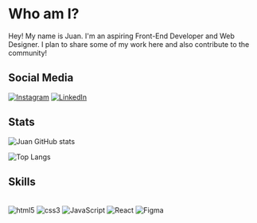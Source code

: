 <h1> Who am I? </h1>
 
<p> Hey! My name is Juan. I'm an aspiring Front-End Developer and Web Designer. I plan to share some of my work here and also contribute to the community!</p>

<h2> Social Media </h2>

[![Instagram](https://img.shields.io/badge/Instagram-E4405F?style=for-the-badge&logo=instagram&logoColor=white)](https://www.instagram.com/jp.dmgs?igsh=MXRqMzBkejlmeXpycw%3D%3D&utm_source=qr)
[![LinkedIn](https://img.shields.io/badge/LinkedIn-0077B5?style=for-the-badge&logo=linkedin&logoColor=white)](https://www.linkedin.com/in/juan-pablo-araujo-domingues-43b63722a/)

<h2> Stats </h2>

![Juan GitHub stats](https://github-readme-stats.vercel.app/api?username=Juan-Domingues&show_icons=true&theme=tokyonight)

![Top Langs](https://github-readme-stats.vercel.app/api/top-langs/?username=Juan-Domingues&hide_progress=true)

<h2> Skills </h2>

<div style="display: inline_block"><br/>
  <img align="center" alt= "html5" src="https://img.shields.io/badge/HTML5-E34F26.svg?style=for-the-badge&logo=HTML5&logoColor=white" />
  <img align="center" alt= "css3" src="https://img.shields.io/badge/CSS-663399.svg?style=for-the-badge&logo=CSS&logoColor=white" />
  <img align="center" alt= "JavaScript" src="https://img.shields.io/badge/JavaScript-F7DF1E.svg?style=for-the-badge&logo=JavaScript&logoColor=black" />
    <img align="center" alt= "React" src="https://img.shields.io/badge/React-61DAFB.svg?style=for-the-badge&logo=React&logoColor=black"/>
  <img align="center" alt="Figma" src="https://img.shields.io/badge/Figma-F24E1E.svg?style=for-the-badge&logo=Figma&logoColor=white" />
</div><br/>

